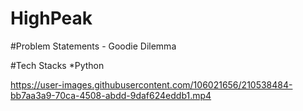 # HighPeak

#Problem Statements - Goodie Dilemma

#Tech Stacks
*Python


https://user-images.githubusercontent.com/106021656/210538484-bb7aa3a9-70ca-4508-abdd-9daf624eddb1.mp4

